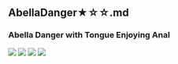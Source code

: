 ## AbellaDanger★☆☆.md
### Abella Danger with Tongue Enjoying Anal
![](https://i9.fuskator.com/large/bi2aDCEcmWD/Abella-Danger-with-Tongue-Enjoying-Anal-3.jpg)
![](https://i9.fuskator.com/large/bi2aDCEcmWD/Abella-Danger-with-Tongue-Enjoying-Anal-7.jpg)
![](https://i9.fuskator.com/large/bi2aDCEcmWD/Abella-Danger-with-Tongue-Enjoying-Anal-8.jpg)
![](https://i9.fuskator.com/large/bi2aDCEcmWD/Abella-Danger-with-Tongue-Enjoying-Anal-14.jpg)
